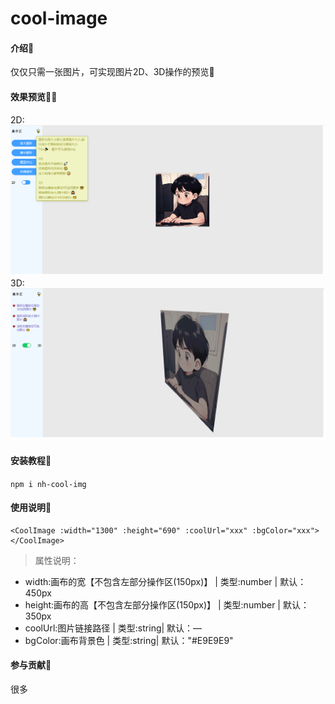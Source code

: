# cool-image

#### 介绍🤔
仅仅只需一张图片，可实现图片2D、3D操作的预览🤪

#### 效果预览👨‍🚀
2D:
![输入图片说明](public/gitImgtwo.png)
3D:
![输入图片说明](public/gitImgthree.png)

#### 安装教程🚀
`npm i nh-cool-img`

#### 使用说明🍋

```
<CoolImage :width="1300" :height="690" :coolUrl="xxx" :bgColor="xxx"></CoolImage>
```
> 属性说明：
- width:画布的宽【不包含左部分操作区(150px)】  |  类型:number  |  默认：450px    
- height:画布的高【不包含左部分操作区(150px)】  |  类型:number  |  默认：350px  
- coolUrl:图片链接路径  |  类型:string|  默认：—  
- bgColor:画布背景色  |  类型:string|  默认："#E9E9E9"  

#### 参与贡献🤖

很多

